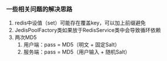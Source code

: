 ### 一些相关问题的解决思路

1. redis中设值（set）可能存在覆盖key，可以加上前缀避免
2. JedisPoolFactory类如果放于RedisService类中会导致循环依赖
3. 两次MD5
   1. 用户端：pass = MD5（明文 + 固定Salt）
   2. 服务端：pass = MD5（用户输入 + 随机Salt）